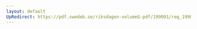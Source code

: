 ```yaml
---
layout: default
UpRedirect: https://pdf.swedeb.se/riksdagen-volumeG-pdf/199091/reg_199091/reg_199091_0828.pdf
---
```

